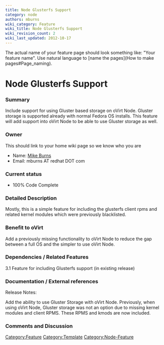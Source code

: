 ```yaml
---
title: Node Glusterfs Support
category: node
authors: mburns
wiki_category: Feature
wiki_title: Node Glusterfs Support
wiki_revision_count: 2
wiki_last_updated: 2012-10-17
---
```


The actual name of your feature page should look something like: "Your feature name". Use natural language to [name the pages](How to make pages#Page_naming).

# Node Glusterfs Support

### Summary

Include support for using Gluster based storage on oVirt Node. Gluster storage is supported already with normal Fedora OS installs. This feature will add support into oVirt Node to be able to use Gluster storage as well.

### Owner

This should link to your home wiki page so we know who you are

*   Name: [ Mike Burns](User:mburns)
*   Email: mburns AT redhat DOT com

### Current status

*   100% Code Complete

### Detailed Description

Mostly, this is a simple feature for including the glusterfs client rpms and related kernel modules which were previously blacklisted.

### Benefit to oVirt

Add a previously missing functionality to oVirt Node to reduce the gap between a full OS and the simpler to use oVirt Node.

### Dependencies / Related Features

3.1 Feature for including Glusterfs support (in existing release)

### Documentation / External references

Release Notes:

Add the ability to use Gluster Storage with oVirt Node. Previously, when using oVirt Node, Gluster storage was not an option due to missing kernel modules and client RPMS. These RPMS and kmods are now included.

### Comments and Discussion

<Category:Feature> <Category:Template> <Category:Node-Feature>
